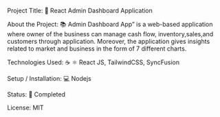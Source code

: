 Project Title: 📛
React Admin Dashboard Application

About the Project: 📚
Admin Dashboard App” is a web-based application where owner of the business can manage cash flow, inventory,sales,and customers through application. Moreover, the application gives insights related to market and business in the form of 7 different charts.

Technologies Used: ☕️ ⚛️
React JS, TailwindCSS, SyncFusion

Setup / Installation: 💻
Nodejs 

Status: 📶
Completed

License:
MIT 